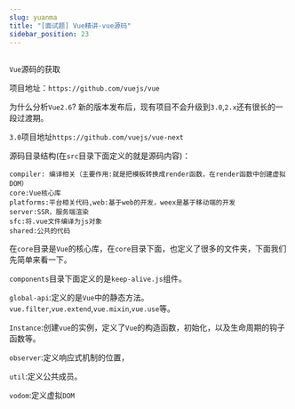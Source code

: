 ```yaml
---
slug: yuanma
title: "[面试题] Vue精讲-vue源码"
sidebar_position: 23
---
```


##

`Vue`源码的获取

项目地址：`https://github.com/vuejs/vue`

为什么分析`Vue2.6`? 新的版本发布后，现有项目不会升级到`3.0`,`2.x`还有很长的一段过渡期。

`3.0`项目地址`https://github.com/vuejs/vue-next`

源码目录结构(在`src`目录下面定义的就是源码内容)：

```
compiler: 编译相关（主要作用:就是把模板转换成render函数，在render函数中创建虚拟DOM）
core:Vue核心库
platforms:平台相关代码,web:基于web的开发，weex是基于移动端的开发
server:SSR，服务端渲染
sfc:将.vue文件编译为js对象
shared:公共的代码
```

​ 在`core`目录是`Vue`的核心库，在`core`目录下面，也定义了很多的文件夹，下面我们先简单来看一下。

`components`目录下面定义的是`keep-alive.js`组件。

`global-api`:定义的是`Vue`中的静态方法。`vue.filter`,`vue.extend`,`vue.mixin`,`vue.use`等。

`Instance`:创建`vue`的实例，定义了`Vue`的构造函数，初始化，以及生命周期的钩子函数等。

`observer`:定义响应式机制的位置，

`util`:定义公共成员。

`vodom`:定义虚拟`DOM`
